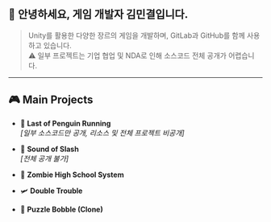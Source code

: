 ## 👋 안녕하세요, 게임 개발자 김민결입니다.
> Unity를 활용한 다양한 장르의 게임을 개발하며, GitLab과 GitHub를 함께 사용하고 있습니다.  
> ⚠️ 일부 프로젝트는 기업 협업 및 NDA로 인해 소스코드 전체 공개가 어렵습니다.
---

## 🎮 Main Projects

- 🐧 **Last of Penguin Running**  
  _[일부 소스코드만 공개, 리소스 및 전체 프로젝트 비공개]_

- 🐀 **Sound of Slash**  
  _[전체 공개 불가]_

- 🧟 **Zombie High School System**  

- 🛩️ **Double Trouble**  

- 🫧 **Puzzle Bobble (Clone)**  
